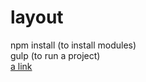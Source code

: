 # layout

npm install (to install modules) <br/>
gulp (to run a project) <br/>
[a link](https://volodymyrtrykoz.github.io/layout/app/)
